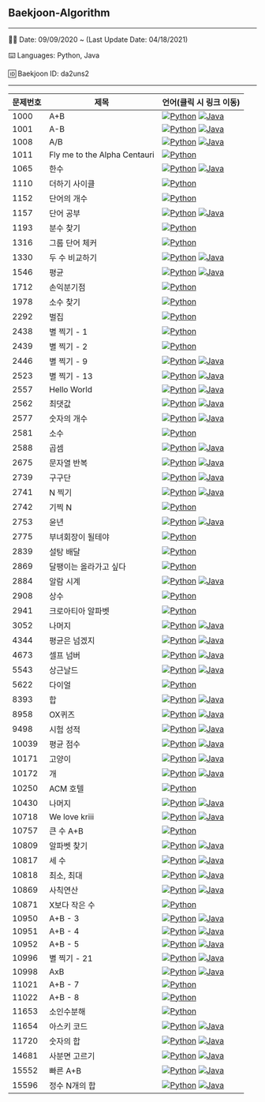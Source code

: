 ## Baekjoon-Algorithm


-------------------------------------
👩‍💻 Date: 09/09/2020 ~ (Last Update Date: 04/18/2021)

⌨️ Languages: Python, Java

🆔 Baekjoon ID: da2uns2

-------------------------------------

문제번호|제목|언어(클릭 시 링크 이동)
----|----|----|
1000|A+B|[<img alt="Python" src="https://img.shields.io/badge/python%20-%2314354C.svg?&style=for-the-badge&logo=python&logoColor=white"/>](https://github.com/park-daeun/Baekjoon-Algorithm/blob/master/1000~1999/Q1000.py) [<img alt="Java" src="https://img.shields.io/badge/java-%23ED8B00.svg?&style=for-the-badge&logo=java&logoColor=white"/>](https://github.com/park-daeun/Baekjoon-Algorithm/blob/master/1000~1999/Q1000.java)
1001|A-B|[<img alt="Python" src="https://img.shields.io/badge/python%20-%2314354C.svg?&style=for-the-badge&logo=python&logoColor=white"/>](https://github.com/park-daeun/Baekjoon-Algorithm/blob/master/1000~1999/Q1001.py) [<img alt="Java" src="https://img.shields.io/badge/java-%23ED8B00.svg?&style=for-the-badge&logo=java&logoColor=white"/>](https://github.com/park-daeun/Baekjoon-Algorithm/blob/master/1000~1999/Q1001.java)
1008|A/B|[<img alt="Python" src="https://img.shields.io/badge/python%20-%2314354C.svg?&style=for-the-badge&logo=python&logoColor=white"/>](https://github.com/park-daeun/Baekjoon-Algorithm/blob/master/1000~1999/Q1008.py) [<img alt="Java" src="https://img.shields.io/badge/java-%23ED8B00.svg?&style=for-the-badge&logo=java&logoColor=white"/>](https://github.com/park-daeun/Baekjoon-Algorithm/blob/master/1000~1999/Q1008.java)
1011|Fly me to the Alpha Centauri|[<img alt="Python" src="https://img.shields.io/badge/python%20-%2314354C.svg?&style=for-the-badge&logo=python&logoColor=white"/>](https://github.com/park-daeun/Baekjoon-Algorithm/blob/master/1000~1999/Q1011.py)
1065|한수|[<img alt="Python" src="https://img.shields.io/badge/python%20-%2314354C.svg?&style=for-the-badge&logo=python&logoColor=white"/>](https://github.com/park-daeun/Baekjoon-Algorithm/blob/master/1000~1999/Q1065.py) [<img alt="Java" src="https://img.shields.io/badge/java-%23ED8B00.svg?&style=for-the-badge&logo=java&logoColor=white"/>](https://github.com/park-daeun/Baekjoon-Algorithm/blob/master/1000~1999/Q1065.java)
1110|더하기 사이클|[<img alt="Python" src="https://img.shields.io/badge/python%20-%2314354C.svg?&style=for-the-badge&logo=python&logoColor=white"/>](https://github.com/park-daeun/Baekjoon-Algorithm/blob/master/1000~1999/Q1110.py)
1152|단어의 개수|[<img alt="Python" src="https://img.shields.io/badge/python%20-%2314354C.svg?&style=for-the-badge&logo=python&logoColor=white"/>](https://github.com/park-daeun/Baekjoon-Algorithm/blob/master/1000~1999/Q1152.py)
1157|단어 공부|[<img alt="Python" src="https://img.shields.io/badge/python%20-%2314354C.svg?&style=for-the-badge&logo=python&logoColor=white"/>](https://github.com/park-daeun/Baekjoon-Algorithm/blob/master/1000~1999/Q1157.py) [<img alt="Java" src="https://img.shields.io/badge/java-%23ED8B00.svg?&style=for-the-badge&logo=java&logoColor=white"/>](https://github.com/park-daeun/Baekjoon-Algorithm/blob/master/1000~1999/Q1157.java)
1193|분수 찾기|[<img alt="Python" src="https://img.shields.io/badge/python%20-%2314354C.svg?&style=for-the-badge&logo=python&logoColor=white"/>](https://github.com/park-daeun/Baekjoon-Algorithm/blob/master/1000~1999/Q1193.py)
1316|그룹 단어 체커|[<img alt="Python" src="https://img.shields.io/badge/python%20-%2314354C.svg?&style=for-the-badge&logo=python&logoColor=white"/>](https://github.com/park-daeun/Baekjoon-Algorithm/blob/master/1000~1999/Q1316.py)
1330|두 수 비교하기|[<img alt="Python" src="https://img.shields.io/badge/python%20-%2314354C.svg?&style=for-the-badge&logo=python&logoColor=white"/>](https://github.com/park-daeun/Baekjoon-Algorithm/blob/master/1000~1999/Q1330.py) [<img alt="Java" src="https://img.shields.io/badge/java-%23ED8B00.svg?&style=for-the-badge&logo=java&logoColor=white"/>](https://github.com/park-daeun/Baekjoon-Algorithm/blob/master/1000~1999/Q1330.java)
1546|평균|[<img alt="Python" src="https://img.shields.io/badge/python%20-%2314354C.svg?&style=for-the-badge&logo=python&logoColor=white"/>](https://github.com/park-daeun/Baekjoon-Algorithm/blob/master/1000~1999/Q1546.py) [<img alt="Java" src="https://img.shields.io/badge/java-%23ED8B00.svg?&style=for-the-badge&logo=java&logoColor=white"/>](https://github.com/park-daeun/Baekjoon-Algorithm/blob/master/1000~1999/Q1546.java)
1712|손익분기점|[<img alt="Python" src="https://img.shields.io/badge/python%20-%2314354C.svg?&style=for-the-badge&logo=python&logoColor=white"/>](https://github.com/park-daeun/Baekjoon-Algorithm/blob/master/1000~1999/Q1712.py)
1978|소수 찾기|[<img alt="Python" src="https://img.shields.io/badge/python%20-%2314354C.svg?&style=for-the-badge&logo=python&logoColor=white"/>](https://github.com/park-daeun/Baekjoon-Algorithm/blob/master/1000~1999/Q1978.py)
2292|벌집|[<img alt="Python" src="https://img.shields.io/badge/python%20-%2314354C.svg?&style=for-the-badge&logo=python&logoColor=white"/>](https://github.com/park-daeun/Baekjoon-Algorithm/blob/master/2000~2999/Q2292.py)
2438|별 찍기 - 1|[<img alt="Python" src="https://img.shields.io/badge/python%20-%2314354C.svg?&style=for-the-badge&logo=python&logoColor=white"/>](https://github.com/park-daeun/Baekjoon-Algorithm/blob/master/2000~2999/Q2438.py)
2439|별 찍기 - 2|[<img alt="Python" src="https://img.shields.io/badge/python%20-%2314354C.svg?&style=for-the-badge&logo=python&logoColor=white"/>](https://github.com/park-daeun/Baekjoon-Algorithm/blob/master/2000~2999/Q2439.py)
2446|별 찍기 - 9|[<img alt="Python" src="https://img.shields.io/badge/python%20-%2314354C.svg?&style=for-the-badge&logo=python&logoColor=white"/>](https://github.com/park-daeun/Baekjoon-Algorithm/blob/master/2000~2999/Q2446.py) [<img alt="Java" src="https://img.shields.io/badge/java-%23ED8B00.svg?&style=for-the-badge&logo=java&logoColor=white"/>](https://github.com/park-daeun/Baekjoon-Algorithm/blob/master/2000~2999/Q2446.java)
2523|별 찍기 - 13|[<img alt="Python" src="https://img.shields.io/badge/python%20-%2314354C.svg?&style=for-the-badge&logo=python&logoColor=white"/>](https://github.com/park-daeun/Baekjoon-Algorithm/blob/master/2000~2999/Q2523.py) [<img alt="Java" src="https://img.shields.io/badge/java-%23ED8B00.svg?&style=for-the-badge&logo=java&logoColor=white"/>](https://github.com/park-daeun/Baekjoon-Algorithm/blob/master/2000~2999/Q2523.java)
2557|Hello World|[<img alt="Python" src="https://img.shields.io/badge/python%20-%2314354C.svg?&style=for-the-badge&logo=python&logoColor=white"/>](https://github.com/park-daeun/Baekjoon-Algorithm/blob/master/2000~2999/Q2557.py) [<img alt="Java" src="https://img.shields.io/badge/java-%23ED8B00.svg?&style=for-the-badge&logo=java&logoColor=white"/>](https://github.com/park-daeun/Baekjoon-Algorithm/blob/master/2000~2999/Q2557.java)
2562|최댓값|[<img alt="Python" src="https://img.shields.io/badge/python%20-%2314354C.svg?&style=for-the-badge&logo=python&logoColor=white"/>](https://github.com/park-daeun/Baekjoon-Algorithm/blob/master/2000~2999/Q2562.py) [<img alt="Java" src="https://img.shields.io/badge/java-%23ED8B00.svg?&style=for-the-badge&logo=java&logoColor=white"/>](https://github.com/park-daeun/Baekjoon-Algorithm/blob/master/2000~2999/Q2562.java)
2577|숫자의 개수|[<img alt="Python" src="https://img.shields.io/badge/python%20-%2314354C.svg?&style=for-the-badge&logo=python&logoColor=white"/>](https://github.com/park-daeun/Baekjoon-Algorithm/blob/master/2000~2999/Q2577.py) [<img alt="Java" src="https://img.shields.io/badge/java-%23ED8B00.svg?&style=for-the-badge&logo=java&logoColor=white"/>](https://github.com/park-daeun/Baekjoon-Algorithm/blob/master/2000~2999/Q2577.java)
2581|소수|[<img alt="Python" src="https://img.shields.io/badge/python%20-%2314354C.svg?&style=for-the-badge&logo=python&logoColor=white"/>](https://github.com/park-daeun/Baekjoon-Algorithm/blob/master/2000~2999/Q2581.py)
2588|곱셈|[<img alt="Python" src="https://img.shields.io/badge/python%20-%2314354C.svg?&style=for-the-badge&logo=python&logoColor=white"/>](https://github.com/park-daeun/Baekjoon-Algorithm/blob/master/2000~2999/Q2588.py) [<img alt="Java" src="https://img.shields.io/badge/java-%23ED8B00.svg?&style=for-the-badge&logo=java&logoColor=white"/>](https://github.com/park-daeun/Baekjoon-Algorithm/blob/master/2000~2999/Q2588.java)
2675|문자열 반복|[<img alt="Python" src="https://img.shields.io/badge/python%20-%2314354C.svg?&style=for-the-badge&logo=python&logoColor=white"/>](https://github.com/park-daeun/Baekjoon-Algorithm/blob/master/2000~2999/Q2675.py) [<img alt="Java" src="https://img.shields.io/badge/java-%23ED8B00.svg?&style=for-the-badge&logo=java&logoColor=white"/>](https://github.com/park-daeun/Baekjoon-Algorithm/blob/master/2000~2999/Q2675.java)
2739|구구단|[<img alt="Python" src="https://img.shields.io/badge/python%20-%2314354C.svg?&style=for-the-badge&logo=python&logoColor=white"/>](https://github.com/park-daeun/Baekjoon-Algorithm/blob/master/2000~2999/Q2739.py) [<img alt="Java" src="https://img.shields.io/badge/java-%23ED8B00.svg?&style=for-the-badge&logo=java&logoColor=white"/>](https://github.com/park-daeun/Baekjoon-Algorithm/blob/master/2000~2999/Q2739.java)
2741|N 찍기|[<img alt="Python" src="https://img.shields.io/badge/python%20-%2314354C.svg?&style=for-the-badge&logo=python&logoColor=white"/>](https://github.com/park-daeun/Baekjoon-Algorithm/blob/master/2000~2999/Q2741.py) [<img alt="Java" src="https://img.shields.io/badge/java-%23ED8B00.svg?&style=for-the-badge&logo=java&logoColor=white"/>](https://github.com/park-daeun/Baekjoon-Algorithm/blob/master/2000~2999/Q2741.java)
2742|기찍 N|[<img alt="Python" src="https://img.shields.io/badge/python%20-%2314354C.svg?&style=for-the-badge&logo=python&logoColor=white"/>](https://github.com/park-daeun/Baekjoon-Algorithm/blob/master/2000~2999/Q2742.py)
2753|윤년|[<img alt="Python" src="https://img.shields.io/badge/python%20-%2314354C.svg?&style=for-the-badge&logo=python&logoColor=white"/>](https://github.com/park-daeun/Baekjoon-Algorithm/blob/master/2000~2999/Q2753.py) [<img alt="Java" src="https://img.shields.io/badge/java-%23ED8B00.svg?&style=for-the-badge&logo=java&logoColor=white"/>](https://github.com/park-daeun/Baekjoon-Algorithm/blob/master/2000~2999/Q2753.java)
2775|부녀회장이 될테야|[<img alt="Python" src="https://img.shields.io/badge/python%20-%2314354C.svg?&style=for-the-badge&logo=python&logoColor=white"/>](https://github.com/park-daeun/Baekjoon-Algorithm/blob/master/2000~2999/Q2775.py)
2839|설탕 배달|[<img alt="Python" src="https://img.shields.io/badge/python%20-%2314354C.svg?&style=for-the-badge&logo=python&logoColor=white"/>](https://github.com/park-daeun/Baekjoon-Algorithm/blob/master/2000~2999/Q2839.py)
2869|달팽이는 올라가고 싶다|[<img alt="Python" src="https://img.shields.io/badge/python%20-%2314354C.svg?&style=for-the-badge&logo=python&logoColor=white"/>](https://github.com/park-daeun/Baekjoon-Algorithm/blob/master/2000~2999/Q2869.py)
2884|알람 시계|[<img alt="Python" src="https://img.shields.io/badge/python%20-%2314354C.svg?&style=for-the-badge&logo=python&logoColor=white"/>](https://github.com/park-daeun/Baekjoon-Algorithm/blob/master/2000~2999/Q2884.py) [<img alt="Java" src="https://img.shields.io/badge/java-%23ED8B00.svg?&style=for-the-badge&logo=java&logoColor=white"/>](https://github.com/park-daeun/Baekjoon-Algorithm/blob/master/2000~2999/Q2884.py)
2908|상수|[<img alt="Python" src="https://img.shields.io/badge/python%20-%2314354C.svg?&style=for-the-badge&logo=python&logoColor=white"/>](https://github.com/park-daeun/Baekjoon-Algorithm/blob/master/2000~2999/Q2908.py)
2941|크로아티아 알파벳|[<img alt="Python" src="https://img.shields.io/badge/python%20-%2314354C.svg?&style=for-the-badge&logo=python&logoColor=white"/>](https://github.com/park-daeun/Baekjoon-Algorithm/blob/master/2000~2999/Q2941.py)
3052|나머지|[<img alt="Python" src="https://img.shields.io/badge/python%20-%2314354C.svg?&style=for-the-badge&logo=python&logoColor=white"/>](https://github.com/park-daeun/Baekjoon-Algorithm/blob/master/3000~3999/Q3052.py) [<img alt="Java" src="https://img.shields.io/badge/java-%23ED8B00.svg?&style=for-the-badge&logo=java&logoColor=white"/>](https://github.com/park-daeun/Baekjoon-Algorithm/blob/master/3000~3999/Q3052.java)
4344|평균은 넘겠지|[<img alt="Python" src="https://img.shields.io/badge/python%20-%2314354C.svg?&style=for-the-badge&logo=python&logoColor=white"/>](https://github.com/park-daeun/Baekjoon-Algorithm/blob/master/4000~4999/Q4344.py) [<img alt="Java" src="https://img.shields.io/badge/java-%23ED8B00.svg?&style=for-the-badge&logo=java&logoColor=white"/>](https://github.com/park-daeun/Baekjoon-Algorithm/blob/master/4000~4999/Q4344.java)
4673|셀프 넘버|[<img alt="Python" src="https://img.shields.io/badge/python%20-%2314354C.svg?&style=for-the-badge&logo=python&logoColor=white"/>](https://github.com/park-daeun/Baekjoon-Algorithm/blob/master/4000~4999/Q4673.py) [<img alt="Java" src="https://img.shields.io/badge/java-%23ED8B00.svg?&style=for-the-badge&logo=java&logoColor=white"/>](https://github.com/park-daeun/Baekjoon-Algorithm/blob/master/4000~4999/Q4673.java)
5543|상근날드|[<img alt="Python" src="https://img.shields.io/badge/python%20-%2314354C.svg?&style=for-the-badge&logo=python&logoColor=white"/>](https://github.com/park-daeun/Baekjoon-Algorithm/blob/master/5000~5999/Q5543.py) [<img alt="Java" src="https://img.shields.io/badge/java-%23ED8B00.svg?&style=for-the-badge&logo=java&logoColor=white"/>](https://github.com/park-daeun/Baekjoon-Algorithm/blob/master/5000~5999/Q5543.java)
5622|다이얼|[<img alt="Python" src="https://img.shields.io/badge/python%20-%2314354C.svg?&style=for-the-badge&logo=python&logoColor=white"/>](https://github.com/park-daeun/Baekjoon-Algorithm/blob/master/5000~5999/Q5622.py)
8393|합|[<img alt="Python" src="https://img.shields.io/badge/python%20-%2314354C.svg?&style=for-the-badge&logo=python&logoColor=white"/>](https://github.com/park-daeun/Baekjoon-Algorithm/blob/master/8000~8999/Q8393.py) [<img alt="Java" src="https://img.shields.io/badge/java-%23ED8B00.svg?&style=for-the-badge&logo=java&logoColor=white"/>](https://github.com/park-daeun/Baekjoon-Algorithm/blob/master/8000~8999/Q8393.java)
8958|OX퀴즈|[<img alt="Python" src="https://img.shields.io/badge/python%20-%2314354C.svg?&style=for-the-badge&logo=python&logoColor=white"/>](https://github.com/park-daeun/Baekjoon-Algorithm/blob/master/8000~8999/Q8958.py) [<img alt="Java" src="https://img.shields.io/badge/java-%23ED8B00.svg?&style=for-the-badge&logo=java&logoColor=white"/>](https://github.com/park-daeun/Baekjoon-Algorithm/blob/master/8000~8999/Q8958.java)
9498|시험 성적|[<img alt="Python" src="https://img.shields.io/badge/python%20-%2314354C.svg?&style=for-the-badge&logo=python&logoColor=white"/>](https://github.com/park-daeun/Baekjoon-Algorithm/blob/master/9000~9999/Q9498.py) [<img alt="Java" src="https://img.shields.io/badge/java-%23ED8B00.svg?&style=for-the-badge&logo=java&logoColor=white"/>](https://github.com/park-daeun/Baekjoon-Algorithm/blob/master/9000~9999/Q9498.java)
10039|평균 점수|[<img alt="Python" src="https://img.shields.io/badge/python%20-%2314354C.svg?&style=for-the-badge&logo=python&logoColor=white"/>](https://github.com/park-daeun/Baekjoon-Algorithm/blob/master/10000~10999/Q10039.py) [<img alt="Java" src="https://img.shields.io/badge/java-%23ED8B00.svg?&style=for-the-badge&logo=java&logoColor=white"/>](https://github.com/park-daeun/Baekjoon-Algorithm/blob/master/10000~10999/Q10039.java)
10171|고양이|[<img alt="Python" src="https://img.shields.io/badge/python%20-%2314354C.svg?&style=for-the-badge&logo=python&logoColor=white"/>](https://github.com/park-daeun/Baekjoon-Algorithm/blob/master/10000~10999/Q10171.py) [<img alt="Java" src="https://img.shields.io/badge/java-%23ED8B00.svg?&style=for-the-badge&logo=java&logoColor=white"/>](https://github.com/park-daeun/Baekjoon-Algorithm/blob/master/10000~10999/Q10171.java)
10172|개|[<img alt="Python" src="https://img.shields.io/badge/python%20-%2314354C.svg?&style=for-the-badge&logo=python&logoColor=white"/>](https://github.com/park-daeun/Baekjoon-Algorithm/blob/master/10000~10999/Q10172.py) [<img alt="Java" src="https://img.shields.io/badge/java-%23ED8B00.svg?&style=for-the-badge&logo=java&logoColor=white"/>](https://github.com/park-daeun/Baekjoon-Algorithm/blob/master/10000~10999/Q10172.java)
10250|ACM 호텔|[<img alt="Python" src="https://img.shields.io/badge/python%20-%2314354C.svg?&style=for-the-badge&logo=python&logoColor=white"/>](https://github.com/park-daeun/Baekjoon-Algorithm/blob/master/10000~10999/Q10250.py)
10430|나머지|[<img alt="Python" src="https://img.shields.io/badge/python%20-%2314354C.svg?&style=for-the-badge&logo=python&logoColor=white"/>](https://github.com/park-daeun/Baekjoon-Algorithm/blob/master/10000~10999/Q10430.py) [<img alt="Java" src="https://img.shields.io/badge/java-%23ED8B00.svg?&style=for-the-badge&logo=java&logoColor=white"/>](https://github.com/park-daeun/Baekjoon-Algorithm/blob/master/10000~10999/Q10430.java)
10718|We love kriii|[<img alt="Python" src="https://img.shields.io/badge/python%20-%2314354C.svg?&style=for-the-badge&logo=python&logoColor=white"/>](https://github.com/park-daeun/Baekjoon-Algorithm/blob/master/10000~10999/Q10718.py) [<img alt="Java" src="https://img.shields.io/badge/java-%23ED8B00.svg?&style=for-the-badge&logo=java&logoColor=white"/>](https://github.com/park-daeun/Baekjoon-Algorithm/blob/master/10000~10999/Q10718.java)
10757|큰 수 A+B|[<img alt="Python" src="https://img.shields.io/badge/python%20-%2314354C.svg?&style=for-the-badge&logo=python&logoColor=white"/>](https://github.com/park-daeun/Baekjoon-Algorithm/blob/master/10000~10999/Q10757.py)
10809|알파벳 찾기|[<img alt="Python" src="https://img.shields.io/badge/python%20-%2314354C.svg?&style=for-the-badge&logo=python&logoColor=white"/>](https://github.com/park-daeun/Baekjoon-Algorithm/blob/master/10000~10999/Q10809.py) [<img alt="Java" src="https://img.shields.io/badge/java-%23ED8B00.svg?&style=for-the-badge&logo=java&logoColor=white"/>](https://github.com/park-daeun/Baekjoon-Algorithm/blob/master/10000~10999/Q10809.java)
10817|세 수|[<img alt="Python" src="https://img.shields.io/badge/python%20-%2314354C.svg?&style=for-the-badge&logo=python&logoColor=white"/>](https://github.com/park-daeun/Baekjoon-Algorithm/blob/master/10000~10999/Q10817.py) [<img alt="Java" src="https://img.shields.io/badge/java-%23ED8B00.svg?&style=for-the-badge&logo=java&logoColor=white"/>](https://github.com/park-daeun/Baekjoon-Algorithm/blob/master/10000~10999/Q10817.java)
10818|최소, 최대|[<img alt="Python" src="https://img.shields.io/badge/python%20-%2314354C.svg?&style=for-the-badge&logo=python&logoColor=white"/>](https://github.com/park-daeun/Baekjoon-Algorithm/blob/master/10000~10999/Q10818.py) [<img alt="Java" src="https://img.shields.io/badge/java-%23ED8B00.svg?&style=for-the-badge&logo=java&logoColor=white"/>](https://github.com/park-daeun/Baekjoon-Algorithm/blob/master/10000~10999/Q10818.java)
10869|사칙연산|[<img alt="Python" src="https://img.shields.io/badge/python%20-%2314354C.svg?&style=for-the-badge&logo=python&logoColor=white"/>](https://github.com/park-daeun/Baekjoon-Algorithm/blob/master/10000~10999/Q10869.py) [<img alt="Java" src="https://img.shields.io/badge/java-%23ED8B00.svg?&style=for-the-badge&logo=java&logoColor=white"/>](https://github.com/park-daeun/Baekjoon-Algorithm/blob/master/10000~10999/Q10869.java)
10871|X보다 작은 수|[<img alt="Python" src="https://img.shields.io/badge/python%20-%2314354C.svg?&style=for-the-badge&logo=python&logoColor=white"/>](https://github.com/park-daeun/Baekjoon-Algorithm/blob/master/10000~10999/Q10871.py)
10950|A+B - 3|[<img alt="Python" src="https://img.shields.io/badge/python%20-%2314354C.svg?&style=for-the-badge&logo=python&logoColor=white"/>](https://github.com/park-daeun/Baekjoon-Algorithm/blob/master/10000~10999/Q10950.py) [<img alt="Java" src="https://img.shields.io/badge/java-%23ED8B00.svg?&style=for-the-badge&logo=java&logoColor=white"/>](https://github.com/park-daeun/Baekjoon-Algorithm/blob/master/10000~10999/Q10950.java)
10951|A+B - 4|[<img alt="Python" src="https://img.shields.io/badge/python%20-%2314354C.svg?&style=for-the-badge&logo=python&logoColor=white"/>](https://github.com/park-daeun/Baekjoon-Algorithm/blob/master/10000~10999/Q10951.py) [<img alt="Java" src="https://img.shields.io/badge/java-%23ED8B00.svg?&style=for-the-badge&logo=java&logoColor=white"/>](https://github.com/park-daeun/Baekjoon-Algorithm/blob/master/10000~10999/Q10951.java)
10952|A+B - 5|[<img alt="Python" src="https://img.shields.io/badge/python%20-%2314354C.svg?&style=for-the-badge&logo=python&logoColor=white"/>](https://github.com/park-daeun/Baekjoon-Algorithm/blob/master/10000~10999/Q10952.py) [<img alt="Java" src="https://img.shields.io/badge/java-%23ED8B00.svg?&style=for-the-badge&logo=java&logoColor=white"/>](https://github.com/park-daeun/Baekjoon-Algorithm/blob/master/10000~10999/Q10952.java)
10996|별 찍기 - 21|[<img alt="Python" src="https://img.shields.io/badge/python%20-%2314354C.svg?&style=for-the-badge&logo=python&logoColor=white"/>](https://github.com/park-daeun/Baekjoon-Algorithm/blob/master/10000~10999/Q10996.py) [<img alt="Java" src="https://img.shields.io/badge/java-%23ED8B00.svg?&style=for-the-badge&logo=java&logoColor=white"/>](https://github.com/park-daeun/Baekjoon-Algorithm/blob/master/10000~10999/Q10996.java)
10998|AxB|[<img alt="Python" src="https://img.shields.io/badge/python%20-%2314354C.svg?&style=for-the-badge&logo=python&logoColor=white"/>](https://github.com/park-daeun/Baekjoon-Algorithm/blob/master/10000~10999/Q10998.py) [<img alt="Java" src="https://img.shields.io/badge/java-%23ED8B00.svg?&style=for-the-badge&logo=java&logoColor=white"/>](https://github.com/park-daeun/Baekjoon-Algorithm/blob/master/10000~10999/Q10998.java)
11021|A+B - 7|[<img alt="Python" src="https://img.shields.io/badge/python%20-%2314354C.svg?&style=for-the-badge&logo=python&logoColor=white"/>](https://github.com/park-daeun/Baekjoon-Algorithm/blob/master/11000~11999/Q11021.py)
11022|A+B - 8|[<img alt="Python" src="https://img.shields.io/badge/python%20-%2314354C.svg?&style=for-the-badge&logo=python&logoColor=white"/>](https://github.com/park-daeun/Baekjoon-Algorithm/blob/master/11000~11999/Q11022.py)
11653|소인수분해|[<img alt="Python" src="https://img.shields.io/badge/python%20-%2314354C.svg?&style=for-the-badge&logo=python&logoColor=white"/>](https://github.com/park-daeun/Baekjoon-Algorithm/blob/master/11000~11999/Q11653.py)
11654|아스키 코드|[<img alt="Python" src="https://img.shields.io/badge/python%20-%2314354C.svg?&style=for-the-badge&logo=python&logoColor=white"/>](https://github.com/park-daeun/Baekjoon-Algorithm/blob/master/11000~11999/Q11654.py) [<img alt="Java" src="https://img.shields.io/badge/java-%23ED8B00.svg?&style=for-the-badge&logo=java&logoColor=white"/>](https://github.com/park-daeun/Baekjoon-Algorithm/blob/master/11000~11999/Q11654.java)
11720|숫자의 합|[<img alt="Python" src="https://img.shields.io/badge/python%20-%2314354C.svg?&style=for-the-badge&logo=python&logoColor=white"/>](https://github.com/park-daeun/Baekjoon-Algorithm/blob/master/11000~11999/Q11720.py) [<img alt="Java" src="https://img.shields.io/badge/java-%23ED8B00.svg?&style=for-the-badge&logo=java&logoColor=white"/>](https://github.com/park-daeun/Baekjoon-Algorithm/blob/master/11000~11999/Q11720.java)
14681|사분면 고르기|[<img alt="Python" src="https://img.shields.io/badge/python%20-%2314354C.svg?&style=for-the-badge&logo=python&logoColor=white"/>](https://github.com/park-daeun/Baekjoon-Algorithm/blob/master/14000~14999/Q14681.py) [<img alt="Java" src="https://img.shields.io/badge/java-%23ED8B00.svg?&style=for-the-badge&logo=java&logoColor=white"/>](https://github.com/park-daeun/Baekjoon-Algorithm/blob/master/14000~14999/Q14681.java)
15552|빠른 A+B|[<img alt="Python" src="https://img.shields.io/badge/python%20-%2314354C.svg?&style=for-the-badge&logo=python&logoColor=white"/>](https://github.com/park-daeun/Baekjoon-Algorithm/blob/master/15000~15999/Q15552.py) [<img alt="Java" src="https://img.shields.io/badge/java-%23ED8B00.svg?&style=for-the-badge&logo=java&logoColor=white"/>](https://github.com/park-daeun/Baekjoon-Algorithm/blob/master/15000~15999/Q15552.java)
15596|정수 N개의 합|[<img alt="Python" src="https://img.shields.io/badge/python%20-%2314354C.svg?&style=for-the-badge&logo=python&logoColor=white"/>](https://github.com/park-daeun/Baekjoon-Algorithm/blob/master/15000~15999/Q15596.py) [<img alt="Java" src="https://img.shields.io/badge/java-%23ED8B00.svg?&style=for-the-badge&logo=java&logoColor=white"/>](https://github.com/park-daeun/Baekjoon-Algorithm/blob/master/15000~15999/Q15596.java)

